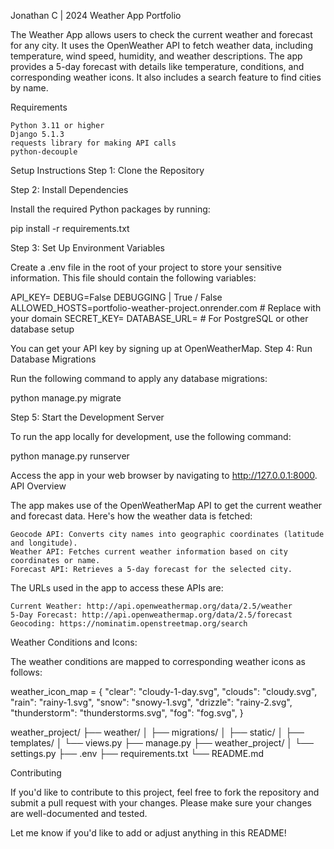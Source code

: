 Jonathan C | 2024
Weather App 
Portfolio

The Weather App allows users to check the current weather and forecast for any city. It uses the OpenWeather API to fetch weather data, including temperature, wind speed, humidity, and weather descriptions. The app provides a 5-day forecast with details like temperature, conditions, and corresponding weather icons. It also includes a search feature to find cities by name.

Requirements

    Python 3.11 or higher
    Django 5.1.3
    requests library for making API calls
    python-decouple 

Setup Instructions
Step 1: Clone the Repository

Step 2: Install Dependencies

Install the required Python packages by running:

pip install -r requirements.txt

Step 3: Set Up Environment Variables

Create a .env file in the root of your project to store your sensitive information. This file should contain the following variables:

API_KEY=<your-openweathermap-api-key>
DEBUG=False DEBUGGING | True / False
ALLOWED_HOSTS=portfolio-weather-project.onrender.com  # Replace with your domain
SECRET_KEY=<your-secret-key>
DATABASE_URL=<your-database-url>  # For PostgreSQL or other database setup

You can get your API key by signing up at OpenWeatherMap.
Step 4: Run Database Migrations

Run the following command to apply any database migrations:

python manage.py migrate

Step 5: Start the Development Server

To run the app locally for development, use the following command:

python manage.py runserver

Access the app in your web browser by navigating to http://127.0.0.1:8000.
API Overview

The app makes use of the OpenWeatherMap API to get the current weather and forecast data. Here's how the weather data is fetched:

    Geocode API: Converts city names into geographic coordinates (latitude and longitude).
    Weather API: Fetches current weather information based on city coordinates or name.
    Forecast API: Retrieves a 5-day forecast for the selected city.

The URLs used in the app to access these APIs are:

    Current Weather: http://api.openweathermap.org/data/2.5/weather
    5-Day Forecast: http://api.openweathermap.org/data/2.5/forecast
    Geocoding: https://nominatim.openstreetmap.org/search

Weather Conditions and Icons:

The weather conditions are mapped to corresponding weather icons as follows:

weather_icon_map = {
    "clear": "cloudy-1-day.svg",
    "clouds": "cloudy.svg",
    "rain": "rainy-1.svg",
    "snow": "snowy-1.svg",
    "drizzle": "rainy-2.svg",
    "thunderstorm": "thunderstorms.svg",
    "fog": "fog.svg",
}

weather_project/
├── weather/
│   ├── migrations/
│   ├── static/
│   ├── templates/
│   └── views.py
├── manage.py
├── weather_project/
│   └── settings.py
├── .env
├── requirements.txt
└── README.md

Contributing

If you'd like to contribute to this project, feel free to fork the repository and submit a pull request with your changes. Please make sure your changes are well-documented and tested.

Let me know if you'd like to add or adjust anything in this README!